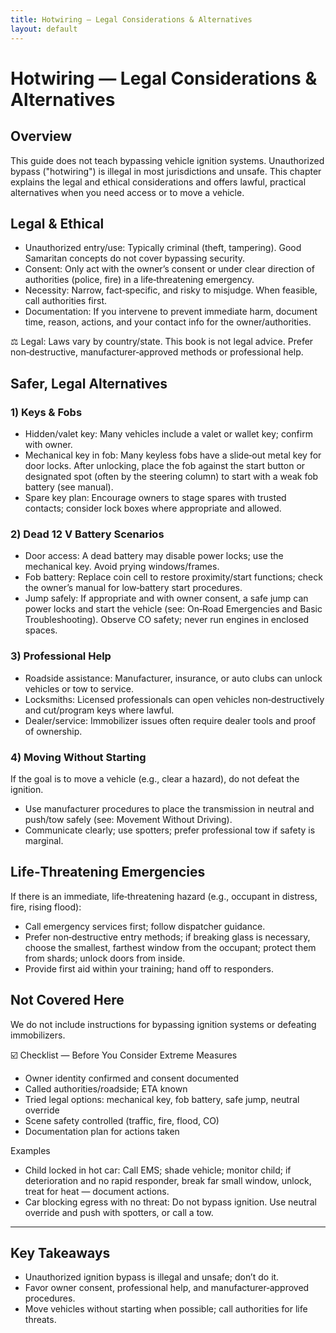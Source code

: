 ```yaml
---
title: Hotwiring — Legal Considerations & Alternatives
layout: default
---
```


# Hotwiring — Legal Considerations & Alternatives

## Overview
This guide does not teach bypassing vehicle ignition systems. Unauthorized bypass ("hotwiring") is illegal in most jurisdictions and unsafe. This chapter explains the legal and ethical considerations and offers lawful, practical alternatives when you need access or to move a vehicle.

## Legal & Ethical
- Unauthorized entry/use: Typically criminal (theft, tampering). Good Samaritan concepts do not cover bypassing security.
- Consent: Only act with the owner’s consent or under clear direction of authorities (police, fire) in a life‑threatening emergency.
- Necessity: Narrow, fact‑specific, and risky to misjudge. When feasible, call authorities first.
- Documentation: If you intervene to prevent immediate harm, document time, reason, actions, and your contact info for the owner/authorities.

⚖️ Legal: Laws vary by country/state. This book is not legal advice. Prefer non‑destructive, manufacturer‑approved methods or professional help.

## Safer, Legal Alternatives
### 1) Keys & Fobs
- Hidden/valet key: Many vehicles include a valet or wallet key; confirm with owner.
- Mechanical key in fob: Many keyless fobs have a slide‑out metal key for door locks. After unlocking, place the fob against the start button or designated spot (often by the steering column) to start with a weak fob battery (see manual).
- Spare key plan: Encourage owners to stage spares with trusted contacts; consider lock boxes where appropriate and allowed.

### 2) Dead 12 V Battery Scenarios
- Door access: A dead battery may disable power locks; use the mechanical key. Avoid prying windows/frames.
- Fob battery: Replace coin cell to restore proximity/start functions; check the owner’s manual for low‑battery start procedures.
- Jump safely: If appropriate and with owner consent, a safe jump can power locks and start the vehicle (see: On‑Road Emergencies and Basic Troubleshooting). Observe CO safety; never run engines in enclosed spaces.

### 3) Professional Help
- Roadside assistance: Manufacturer, insurance, or auto clubs can unlock vehicles or tow to service.
- Locksmiths: Licensed professionals can open vehicles non‑destructively and cut/program keys where lawful.
- Dealer/service: Immobilizer issues often require dealer tools and proof of ownership.

### 4) Moving Without Starting
If the goal is to move a vehicle (e.g., clear a hazard), do not defeat the ignition.
- Use manufacturer procedures to place the transmission in neutral and push/tow safely (see: Movement Without Driving).
- Communicate clearly; use spotters; prefer professional tow if safety is marginal.

## Life‑Threatening Emergencies
If there is an immediate, life‑threatening hazard (e.g., occupant in distress, fire, rising flood):
- Call emergency services first; follow dispatcher guidance.
- Prefer non‑destructive entry methods; if breaking glass is necessary, choose the smallest, farthest window from the occupant; protect them from shards; unlock doors from inside.
- Provide first aid within your training; hand off to responders.

## Not Covered Here
We do not include instructions for bypassing ignition systems or defeating immobilizers.

<!-- Placeholder: This project intentionally omits illegal/destructive "how‑to" procedures. -->

☑️ Checklist — Before You Consider Extreme Measures
- Owner identity confirmed and consent documented
- Called authorities/roadside; ETA known
- Tried legal options: mechanical key, fob battery, safe jump, neutral override
- Scene safety controlled (traffic, fire, flood, CO)
- Documentation plan for actions taken

Examples
- Child locked in hot car: Call EMS; shade vehicle; monitor child; if deterioration and no rapid responder, break far small window, unlock, treat for heat — document actions.
- Car blocking egress with no threat: Do not bypass ignition. Use neutral override and push with spotters, or call a tow.

---

## Key Takeaways
- Unauthorized ignition bypass is illegal and unsafe; don’t do it.
- Favor owner consent, professional help, and manufacturer‑approved procedures.
- Move vehicles without starting when possible; call authorities for life threats.
